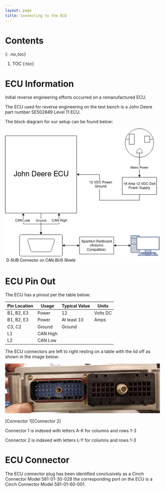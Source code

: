 ```yaml
---
layout: page
title: Connecting to the ECU
---
```


# Contents
{: .no_toc}
1. TOC
{:toc}

# ECU Information

Initial reverse engineering efforts occurred on a remanufactured ECU.

The ECU used for reverse engineering on the test bench is a John Deere part number SE502849 Level 11 ECU. 

The block diagram for our setup can be found below:

![Block diagram of our test bench](/images/PrototypeBlockDiagram.png)

# ECU Pin Out

The ECU has a pinout per the table below:

| Pin Location | Usage | Typical Value | Units   |
|--------------|-------|---------------|---------|
|B1, B2, E3    |Power  |12             |Volts DC |
|B1, B2, E3    |Power  |At least 10    |Amps     |
|C3, C2        |Ground |Ground         |         |
|L1            |CAN High|              |         |
|L2            |CAN Low|               |         |

The ECU connectors are left to right resting on a table with the lid off as shown in the image below:

![Head on images of the ECU connectors](/images/ECUConnectors.jpg)

\[Connector 1\]\[Connector 2\]

Connector 1 is indexed with letters A-K for columns and rows 1-3

Connector 2 is indexed with letters L-Y for columns and rows 1-3 

# ECU Connector

The ECU connector plug has been identified conclusively as a Cinch Connector Model 581-01-30-028 the corresponding port on the ECU is a Cinch Connector Model 581-01-60-001. 
